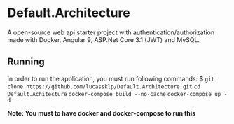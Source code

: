 # Default.Architecture

A open-source web api starter project with authentication/authorization made with Docker, Angular 9, ASP.Net Core 3.1 (JWT) and MySQL.

## Running

In order to run the application, you must run following commands:
$ ``git clone https://github.com/lucassklp/Default.Architecture.git``
``cd Default.Achitecture``
``docker-compose build --no-cache``
``docker-compose up -d``

**Note: You must to have docker and docker-compose to run this**
